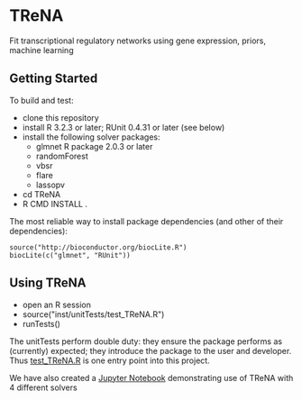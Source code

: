 # TReNA
 Fit transcriptional regulatory networks using gene expression, priors, machine learning

## Getting Started 

To build and test:

 - clone this repository
 - install R 3.2.3 or later; RUnit 0.4.31 or later (see below)
 - install the following solver packages:
   - glmnet R package 2.0.3 or later
   - randomForest
   - vbsr
   - flare
   - lassopv
 - cd TReNA
 - R CMD INSTALL .
 
The most reliable way to install package dependencies (and other of their dependencies):

````
source("http://bioconductor.org/biocLite.R")
biocLite(c("glmnet", "RUnit"))
````

## Using TReNA

 - open an R session
 - source("inst/unitTests/test_TReNA.R")
 - runTests()

The unitTests perform double duty: they ensure the package performs as (currently) expected;
they introduce the package to the user and developer.
Thus [test_TReNA.R](https://github.com/PriceLab/TReNA/blob/master/inst/unitTests/test_TReNA.R)
is one entry point into this project.

We have also created a [Jupyter Notebook](http://nbviewer.jupyter.org/github/PriceLab/TReNA/blob/master/inst/demos/Assess_Distributions.ipynb) demonstrating use of TReNA with 4 different solvers
